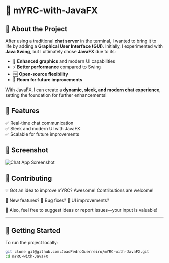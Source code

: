 # 🚀 mYRC-with-JavaFX

## 📝 About the Project  
After using a traditional **chat server** in the terminal, I wanted to bring it to life by adding a **Graphical User Interface (GUI)**. Initially, I experimented with **Java Swing**, but I ultimately chose **JavaFX** due to its:  
- 🎨 **Enhanced graphics** and modern UI capabilities  
- ⚡ **Better performance** compared to Swing  
- 🆓 **Open-source flexibility**  
- 🔧 **Room for future improvements**  

With JavaFX, I can create a **dynamic, sleek, and modern chat experience**, setting the foundation for further enhancements!

## 🔧 Features  
✅ Real-time chat communication  
✅ Sleek and modern UI with JavaFX  
✅ Scalable for future improvements  

## 📸 Screenshot  
![Chat App Screenshot](https://github.com/JoaoPedroGuerreiro/Assets/blob/main/mYRC.png)

## 🤝 **Contributing**

💡 Got an idea to improve mYRC? Awesome! Contributions are welcome!

🔹 New features?
🔹 Bug fixes? 
🔹 UI improvements?

📩 Also, feel free to suggest ideas or report issues—your input is valuable!

---

## 🚀 Getting Started  
To run the project locally:  
```bash  
git clone git@github.com:JoaoPedroGuerreiro/mYRC-with-JavaFX.git  
cd mYRC-with-JavaFX


